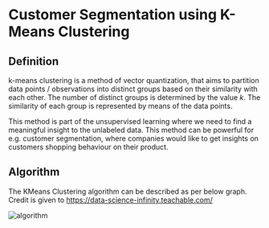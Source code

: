 # Customer Segmentation using K-Means Clustering

## Definition

k-means clustering is a method of vector quantization, that aims to partition data points / observations into distinct groups based on their similarity with each other. The number of distinct groups is determined by the value *k*. The similarity of each group is represented by means of the data points.

This method is part of the unsupervised learning where we need to find a meaningful insight to the unlabeled data. This method can be powerful for e.g. customer segmentation, where companies would like to get insights on customers shopping behaviour on their product.

## Algorithm

The KMeans Clustering algorithm can be described as per below graph. Credit is given to https://data-science-infinity.teachable.com/

![algorithm](https://user-images.githubusercontent.com/76395229/107938704-0a0f2e80-6f86-11eb-8dec-0e5c1261ab86.png)

